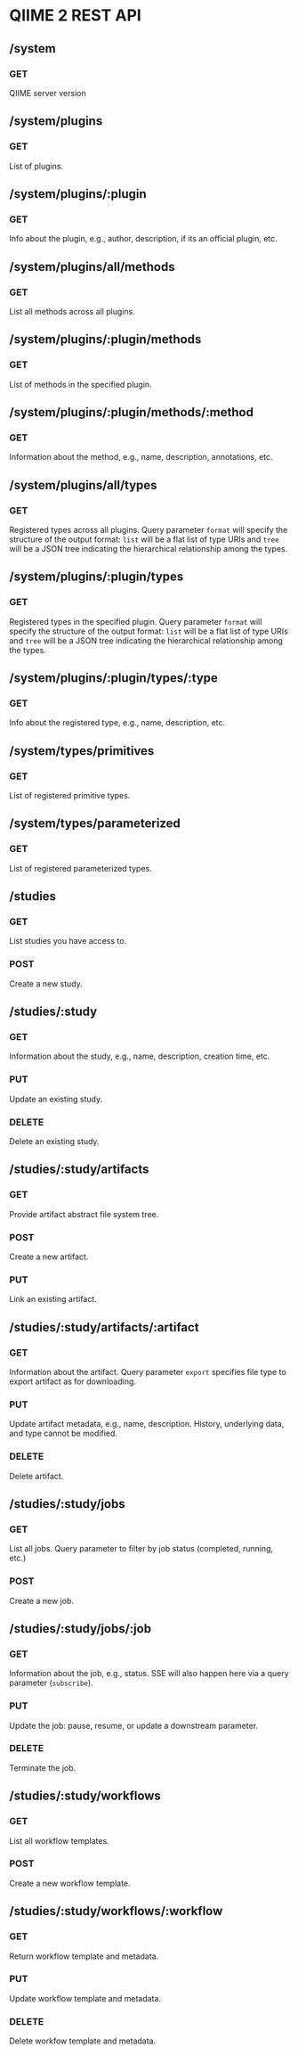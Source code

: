 # QIIME 2 REST API

## /system

### GET
QIIME server version

## /system/plugins

### GET
List of plugins.

## /system/plugins/:plugin

### GET
Info about the plugin, e.g., author, description, if its an official plugin, etc.

## /system/plugins/all/methods

### GET
List all methods across all plugins.

## /system/plugins/:plugin/methods

### GET
List of methods in the specified plugin.

## /system/plugins/:plugin/methods/:method

### GET
Information about the method, e.g., name, description, annotations, etc.

## /system/plugins/all/types

### GET
Registered types across all plugins. Query parameter ``format`` will specify the structure of the output format: ``list`` will be a flat list of type URIs and ``tree`` will be a JSON tree indicating the hierarchical relationship among the types.

## /system/plugins/:plugin/types

### GET
Registered types in the specified plugin. Query parameter ``format`` will specify the structure of the output format: ``list`` will be a flat list of type URIs and ``tree`` will be a JSON tree indicating the hierarchical relationship among the types.

## /system/plugins/:plugin/types/:type

### GET
Info about the registered type, e.g., name, description, etc.

## /system/types/primitives

### GET
List of registered primitive types.

## /system/types/parameterized

### GET
List of registered parameterized types.

## /studies

### GET
List studies you have access to.

### POST
Create a new study.

## /studies/:study

### GET
Information about the study, e.g., name, description, creation time, etc.

### PUT
Update an existing study.

### DELETE
Delete an existing study.

## /studies/:study/artifacts

### GET
Provide artifact abstract file system tree.

### POST
Create a new artifact.

### PUT
Link an existing artifact.

## /studies/:study/artifacts/:artifact

### GET
Information about the artifact. Query parameter ``export`` specifies
file type to export artifact as for downloading.

### PUT
Update artifact metadata, e.g., name, description. History, underlying data, and
type cannot be modified.

### DELETE
Delete artifact.

## /studies/:study/jobs

### GET
List all jobs. Query parameter to filter by job status (completed, running,
etc.)

### POST
Create a new job.

## /studies/:study/jobs/:job

### GET
Information about the job, e.g., status. SSE will also happen here via a query
parameter (``subscribe``).

### PUT
Update the job: pause, resume, or update a downstream parameter.

### DELETE
Terminate the job.

## /studies/:study/workflows

### GET
List all workflow templates.

### POST
Create a new workflow template.

## /studies/:study/workflows/:workflow

### GET
Return workflow template and metadata.

### PUT
Update workflow template and metadata.

### DELETE
Delete workfow template and metadata.
